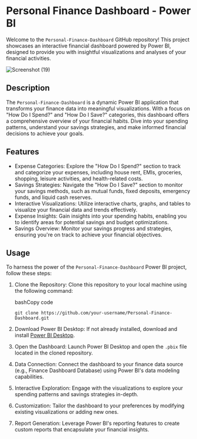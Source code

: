 Personal Finance Dashboard - Power BI
=====================================

Welcome to the `Personal-Finance-Dashboard` GitHub repository! This project showcases an interactive financial dashboard powered by Power BI, designed to provide you with insightful visualizations and analyses of your financial activities.

![Screenshot (19)](https://github.com/PurnaChandar26/Personal-Finance-Dashboard/assets/97793147/88552147-cb38-4c7f-abf9-b0c64eeeeda2)

Description
-----------

The `Personal-Finance-Dashboard` is a dynamic Power BI application that transforms your finance data into meaningful visualizations. With a focus on "How Do I Spend?" and "How Do I Save?" categories, this dashboard offers a comprehensive overview of your financial habits. Dive into your spending patterns, understand your savings strategies, and make informed financial decisions to achieve your goals.

Features
--------

-   Expense Categories: Explore the "How Do I Spend?" section to track and categorize your expenses, including house rent, EMIs, groceries, shopping, leisure activities, and health-related costs.
-   Savings Strategies: Navigate the "How Do I Save?" section to monitor your savings methods, such as mutual funds, fixed deposits, emergency funds, and liquid cash reserves.
-   Interactive Visualizations: Utilize interactive charts, graphs, and tables to visualize your financial data and trends effectively.
-   Expense Insights: Gain insights into your spending habits, enabling you to identify areas for potential savings and budget optimizations.
-   Savings Overview: Monitor your savings progress and strategies, ensuring you're on track to achieve your financial objectives.

Usage
-----

To harness the power of the `Personal-Finance-Dashboard` Power BI project, follow these steps:

1.  Clone the Repository: Clone this repository to your local machine using the following command:

    bashCopy code

    `git clone https://github.com/your-username/Personal-Finance-Dashboard.git`

2.  Download Power BI Desktop: If not already installed, download and install [Power BI Desktop](https://powerbi.microsoft.com/desktop/).

3.  Open the Dashboard: Launch Power BI Desktop and open the `.pbix` file located in the cloned repository.

4.  Data Connection: Connect the dashboard to your finance data source (e.g., Finance Dashboard Database) using Power BI's data modeling capabilities.

5.  Interactive Exploration: Engage with the visualizations to explore your spending patterns and savings strategies in-depth.

6.  Customization: Tailor the dashboard to your preferences by modifying existing visualizations or adding new ones.

7.  Report Generation: Leverage Power BI's reporting features to create custom reports that encapsulate your financial insights.

